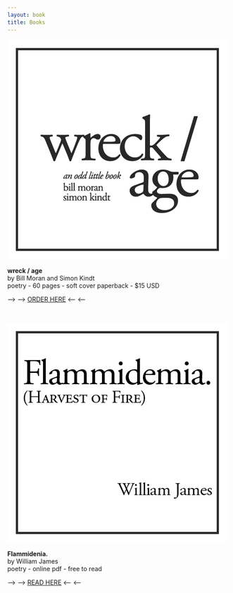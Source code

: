 ```yaml
---
layout: book
title: Books
---
```


![wreck/age](/books/wreckage.png)

**wreck / age**<br />
by Bill Moran and Simon Kindt<br />
poetry - 60 pages - soft cover paperback - $15 USD

--> --> [ORDER HERE](https://www.amazon.com/wreck-age-odd-little-book/dp/1517256550) <-- <--

<br />

![Flammidenia.](/books/Flame.png)

**Flammidenia.**<br />
by William James<br />
poetry - online pdf - free to read

--> --> [READ HERE](Flammidemia.pdf) <-- <--